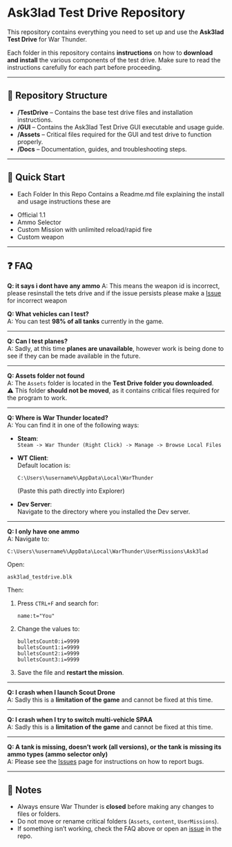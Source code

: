 # Ask3lad Test Drive Repository

This repository contains everything you need to set up and use the **Ask3lad Test Drive** for War Thunder.  

Each folder in this repository contains **instructions** on how to **download and install** the various components of the test drive. Make sure to read the instructions carefully for each part before proceeding.  

---

## 📂 Repository Structure

- **/TestDrive** – Contains the base test drive files and installation instructions.  
- **/GUI** – Contains the Ask3lad Test Drive GUI executable and usage guide.  
- **/Assets** – Critical files required for the GUI and test drive to function properly.  
- **/Docs** – Documentation, guides, and troubleshooting steps.  

---

## 🚀 Quick Start

- Each Folder In this Repo Contains a Readme.md file explaining the install and usage instructions these are
* Official 1.1 
* Ammo Selector
* Custom Mission with unlimited reload/rapid fire
* Custom weapon

---

## ❓ FAQ

**Q: it says i dont have any ammo**
A: This means the weapon id is incorrect, please resinstall the tets drive and
if the issue persists please make a [Issue](https://github.com/TheUnsocialEngineer/Ask3lad-Ammo/issues) for incorrect weapon

**Q: What vehicles can I test?**  
A: You can test **98% of all tanks** currently in the game.  

---

**Q: Can I test planes?**  
A: Sadly, at this time **planes are unavailable**, however work is being done to see if they can be made available in the future.  

---

**Q: Assets folder not found**  
A: The `Assets` folder is located in the **Test Drive folder you downloaded**.  
⚠️ This folder **should not be moved**, as it contains critical files required for the program to work.  

---

**Q: Where is War Thunder located?**  
A: You can find it in one of the following ways:  

- **Steam**:  
  `Steam -> War Thunder (Right Click) -> Manage -> Browse Local Files`

- **WT Client**:  
  Default location is:  
  ```
  C:\Users\%username%\AppData\Local\WarThunder
  ```
  (Paste this path directly into Explorer)

- **Dev Server**:  
  Navigate to the directory where you installed the Dev server.  

---

**Q: I only have one ammo**  
A: Navigate to:  
```
C:\Users\%username%\AppData\Local\WarThunder\UserMissions\Ask3lad
```
Open:  
```
ask3lad_testdrive.blk
```
Then:  
1. Press `CTRL+F` and search for:  
   ```
   name:t="You"
   ```
2. Change the values to:  
   ```
   bulletsCount0:i=9999
   bulletsCount1:i=9999
   bulletsCount2:i=9999
   bulletsCount3:i=9999
   ```
3. Save the file and **restart the mission**.  

---

**Q: I crash when I launch Scout Drone**  
A: Sadly this is a **limitation of the game** and cannot be fixed at this time.  

---

**Q: I crash when I try to switch multi-vehicle SPAA**  
A: Sadly this is a **limitation of the game** and cannot be fixed at this time.  

---

**Q: A tank is missing, doesn’t work (all versions), or the tank is missing its ammo types (ammo selector only)**  
A: Please see the [Issues](https://github.com/TheUnsocialEngineer/Ask3lad-Ammo/issues) page for instructions on how to report bugs.  

---

## 📝 Notes
- Always ensure War Thunder is **closed** before making any changes to files or folders.  
- Do not move or rename critical folders (`Assets`, `content`, `UserMissions`).  
- If something isn’t working, check the FAQ above or open an [issue](https://github.com/TheUnsocialEngineer/Ask3lad-Ammo/issues) in the repo.  

